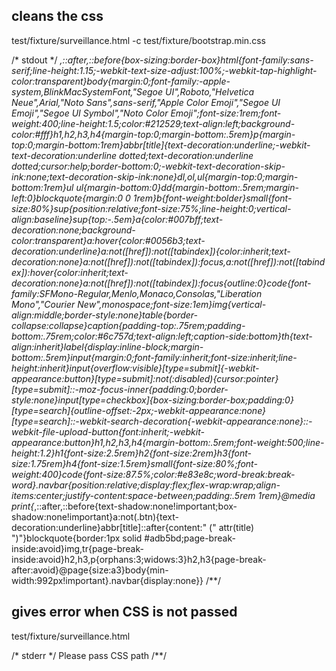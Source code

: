 ## cleans the css
test/fixture/surveillance.html -c test/fixture/bootstrap.min.css

/* stdout */
*,::after,::before{box-sizing:border-box}html{font-family:sans-serif;line-height:1.15;-webkit-text-size-adjust:100%;-webkit-tap-highlight-color:transparent}body{margin:0;font-family:-apple-system,BlinkMacSystemFont,"Segoe UI",Roboto,"Helvetica Neue",Arial,"Noto Sans",sans-serif,"Apple Color Emoji","Segoe UI Emoji","Segoe UI Symbol","Noto Color Emoji";font-size:1rem;font-weight:400;line-height:1.5;color:#212529;text-align:left;background-color:#fff}h1,h2,h3,h4{margin-top:0;margin-bottom:.5rem}p{margin-top:0;margin-bottom:1rem}abbr[title]{text-decoration:underline;-webkit-text-decoration:underline dotted;text-decoration:underline dotted;cursor:help;border-bottom:0;-webkit-text-decoration-skip-ink:none;text-decoration-skip-ink:none}dl,ol,ul{margin-top:0;margin-bottom:1rem}ul ul{margin-bottom:0}dd{margin-bottom:.5rem;margin-left:0}blockquote{margin:0 0 1rem}b{font-weight:bolder}small{font-size:80%}sup{position:relative;font-size:75%;line-height:0;vertical-align:baseline}sup{top:-.5em}a{color:#007bff;text-decoration:none;background-color:transparent}a:hover{color:#0056b3;text-decoration:underline}a:not([href]):not([tabindex]){color:inherit;text-decoration:none}a:not([href]):not([tabindex]):focus,a:not([href]):not([tabindex]):hover{color:inherit;text-decoration:none}a:not([href]):not([tabindex]):focus{outline:0}code{font-family:SFMono-Regular,Menlo,Monaco,Consolas,"Liberation Mono","Courier New",monospace;font-size:1em}img{vertical-align:middle;border-style:none}table{border-collapse:collapse}caption{padding-top:.75rem;padding-bottom:.75rem;color:#6c757d;text-align:left;caption-side:bottom}th{text-align:inherit}label{display:inline-block;margin-bottom:.5rem}input{margin:0;font-family:inherit;font-size:inherit;line-height:inherit}input{overflow:visible}[type=submit]{-webkit-appearance:button}[type=submit]:not(:disabled){cursor:pointer}[type=submit]::-moz-focus-inner{padding:0;border-style:none}input[type=checkbox]{box-sizing:border-box;padding:0}[type=search]{outline-offset:-2px;-webkit-appearance:none}[type=search]::-webkit-search-decoration{-webkit-appearance:none}::-webkit-file-upload-button{font:inherit;-webkit-appearance:button}h1,h2,h3,h4{margin-bottom:.5rem;font-weight:500;line-height:1.2}h1{font-size:2.5rem}h2{font-size:2rem}h3{font-size:1.75rem}h4{font-size:1.5rem}small{font-size:80%;font-weight:400}code{font-size:87.5%;color:#e83e8c;word-break:break-word}.navbar{position:relative;display:flex;flex-wrap:wrap;align-items:center;justify-content:space-between;padding:.5rem 1rem}@media print{*,::after,::before{text-shadow:none!important;box-shadow:none!important}a:not(.btn){text-decoration:underline}abbr[title]::after{content:" (" attr(title) ")"}blockquote{border:1px solid #adb5bd;page-break-inside:avoid}img,tr{page-break-inside:avoid}h2,h3,p{orphans:3;widows:3}h2,h3{page-break-after:avoid}@page{size:a3}body{min-width:992px!important}.navbar{display:none}}
/**/

## gives error when CSS is not passed
test/fixture/surveillance.html

/* stderr */
Please pass CSS path
/**/